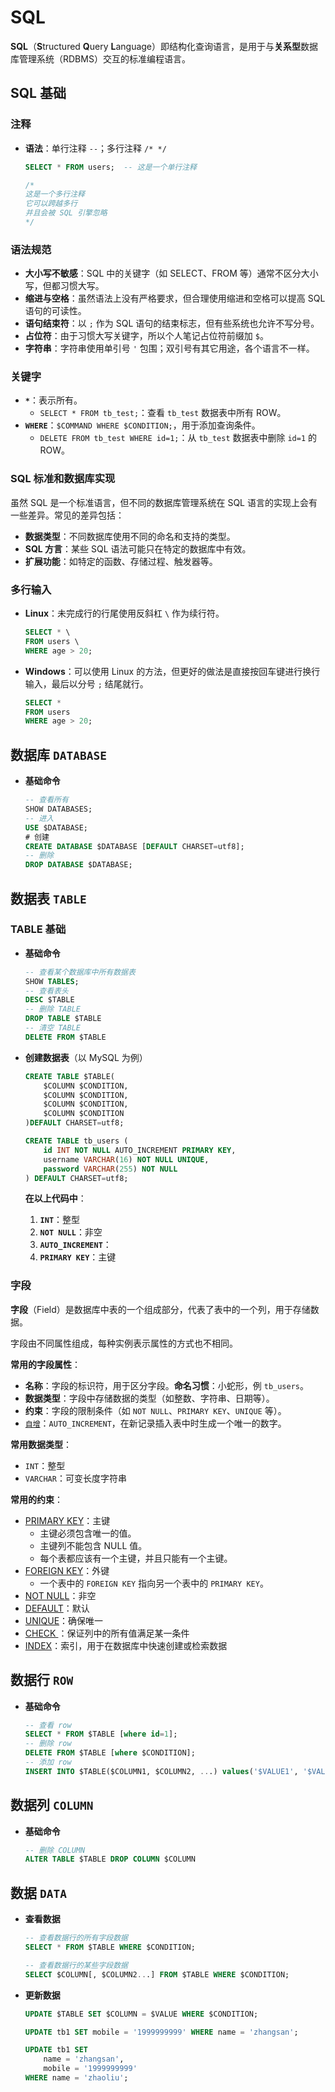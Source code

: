 # SQL

**SQL**（**S**tructured **Q**uery **L**anguage）即结构化查询语言，是用于与**关系型**数据库管理系统（RDBMS）交互的标准编程语言。

## SQL 基础

### 注释

- **语法**：单行注释 `--`；多行注释 `/* */`

	```sql
	SELECT * FROM users;  -- 这是一个单行注释
	
	/*
	这是一个多行注释
	它可以跨越多行
	并且会被 SQL 引擎忽略
	*/
	```

### 语法规范

- **大小写不敏感**：SQL 中的关键字（如 SELECT、FROM 等）通常不区分大小写，但都习惯大写。
- **缩进与空格**：虽然语法上没有严格要求，但合理使用缩进和空格可以提高 SQL 语句的可读性。
- **语句结束符**：以 `;` 作为 SQL 语句的结束标志，但有些系统也允许不写分号。
- **占位符**：由于习惯大写关键字，所以个人笔记占位符前缀加 `$`。
- **字符串**：字符串使用单引号 `'` 包围；双引号有其它用途，各个语言不一样。

### 关键字

- **`*`**：表示所有。
	- `SELECT * FROM tb_test;`：查看 `tb_test` 数据表中所有 ROW。
- **`WHERE`**：`$COMMAND WHERE $CONDITION;`，用于添加查询条件。
	- `DELETE FROM tb_test WHERE id=1;`：从 `tb_test` 数据表中删除 `id=1` 的 ROW。

### SQL 标准和数据库实现

虽然 SQL 是一个标准语言，但不同的数据库管理系统在 SQL 语言的实现上会有一些差异。常见的差异包括：

- **数据类型**：不同数据库使用不同的命名和支持的类型。
- **SQL 方言**：某些 SQL 语法可能只在特定的数据库中有效。
- **扩展功能**：如特定的函数、存储过程、触发器等。

### 多行输入

- **Linux**：未完成行的行尾使用反斜杠 `\` 作为续行符。

	```sql
	SELECT * \
	FROM users \
	WHERE age > 20;
	```

- **Windows**：可以使用 Linux 的方法，但更好的做法是直接按回车键进行换行输入，最后以分号 `;` 结尾就行。

	```sql
	SELECT *
	FROM users
	WHERE age > 20;
	```

## 数据库 `DATABASE`

- **基础命令**

	```sql
	-- 查看所有
	SHOW DATABASES; 
	-- 进入
	USE $DATABASE;
	# 创建
	CREATE DATABASE $DATABASE [DEFAULT CHARSET=utf8];
	-- 删除
	DROP DATABASE $DATABASE;
	```

## 数据表 `TABLE`

### TABLE 基础

- **基础命令**

	```sql
	-- 查看某个数据库中所有数据表
	SHOW TABLES;
	-- 查看表头
	DESC $TABLE
	-- 删除 TABLE
	DROP TABLE $TABLE
	-- 清空 TABLE
	DELETE FROM $TABLE
	```

- **创建数据表**（以 MySQL 为例）

	```sql
	CREATE TABLE $TABLE(
		$COLUMN $CONDITION,
		$COLUMN $CONDITION,
		$COLUMN $CONDITION,
		$COLUMN $CONDITION
	)DEFAULT CHARSET=utf8;
	```

	```sql
	CREATE TABLE tb_users (
	    id INT NOT NULL AUTO_INCREMENT PRIMARY KEY,
	    username VARCHAR(16) NOT NULL UNIQUE,
	    password VARCHAR(255) NOT NULL
	) DEFAULT CHARSET=utf8;
	```
	
	**在以上代码中**：
	
	1. **`INT`**：整型
	2. **`NOT NULL`**：非空
	3. **`AUTO_INCREMENT`**：
	4. **`PRIMARY KEY`**：主键

### 字段

**字段**（Field）是数据库中表的一个组成部分，代表了表中的一个列，用于存储数据。

字段由不同属性组成，每种实例表示属性的方式也不相同。

**常用的字段属性**：

- **名称**：字段的标识符，用于区分字段。**命名习惯**：小蛇形，例 `tb_users`。
- **数据类型**：字段中存储数据的类型（如整数、字符串、日期等）。
- **约束**：字段的限制条件（如 `NOT NULL`、`PRIMARY KEY`、`UNIQUE` 等）。
- [`自增`](https://www.w3cschool.cn/sql/2phntfpq.html)：`AUTO_INCREMENT`，在新记录插入表中时生成一个唯一的数字。

**常用数据类型**：

- `INT`：整型
- `VARCHAR`：可变长度字符串

**常用的约束**：

- [PRIMARY KEY](https://www.w3cschool.cn/sql/vle8zfpd.html)：主键
	- 主键必须包含唯一的值。
	- 主键列不能包含 NULL 值。
	- 每个表都应该有一个主键，并且只能有一个主键。
- [FOREIGN KEY](https://www.w3cschool.cn/sql/5dycsfpf.html)：外键
	- 一个表中的 `FOREIGN KEY` 指向另一个表中的 `PRIMARY KEY`。
- [NOT NULL](https://www.w3cschool.cn/sql/6tlpzfpb.html)：非空
- [DEFAULT](https://www.w3cschool.cn/sql/jm8e9fpj.html)：默认
- [UNIQUE](https://www.w3cschool.cn/sql/wxzqsfpc.html)：确保唯一
- [CHECK ](https://www.w3cschool.cn/sql/fsq7hfph.html)：保证列中的所有值满足某一条件
- [INDEX](https://www.w3cschool.cn/sql/cuj91oz2.html)：索引，用于在数据库中快速创建或检索数据

## 数据行 `ROW`

- **基础命令**

	```sql
	-- 查看 row
	SELECT * FROM $TABLE [where id=1];
	-- 删除 row
	DELETE FROM $TABLE [where $CONDITION];
	-- 添加 row
	INSERT INTO $TABLE($COLUMN1, $COLUMN2, ...) values('$VALUE1', '$VALUE2', ...);
	```

## 数据列 `COLUMN`

- **基础命令**

	```sql
	-- 删除 COLUMN
	ALTER TABLE $TABLE DROP COLUMN $COLUMN
	```

## 数据 `DATA`

- **查看数据**

	```sql
	-- 查看数据行的所有字段数据
	SELECT * FROM $TABLE WHERE $CONDITION;
	
	-- 查看数据行的某些字段数据
	SELECT $COLUMN[, $COLUMN2...] FROM $TABLE WHERE $CONDITION;
	```

- **更新数据**

	```sql
	UPDATE $TABLE SET $COLUMN = $VALUE WHERE $CONDITION;
	```

	```SQL
	UPDATE tb1 SET mobile = '1999999999' WHERE name = 'zhangsan';
	
	UPDATE tb1 SET 
		name = 'zhangsan', 
		mobile = '1999999999' 
	WHERE name = 'zhaoliu';
	```